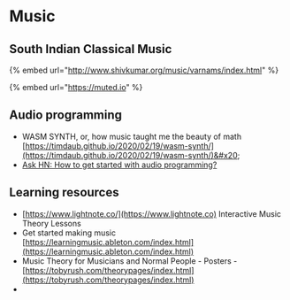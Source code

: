 # Music

## South Indian Classical Music

{% embed url="http://www.shivkumar.org/music/varnams/index.html" %}

{% embed url="https://muted.io" %}

## Audio programming

* WASM SYNTH, or, how music taught me the beauty of math  [https://timdaub.github.io/2020/02/19/wasm-synth/](https://timdaub.github.io/2020/02/19/wasm-synth/)&#x20;
* [Ask HN: How to get started with audio programming?](https://news.ycombinator.com/item?id=27273706)

## Learning resources

* [https://www.lightnote.co/](https://www.lightnote.co) Interactive Music Theory Lessons
* Get started making music [https://learningmusic.ableton.com/index.html](https://learningmusic.ableton.com/index.html)
* Music Theory for Musicians and Normal People - Posters - [https://tobyrush.com/theorypages/index.html](https://tobyrush.com/theorypages/index.html)
*
